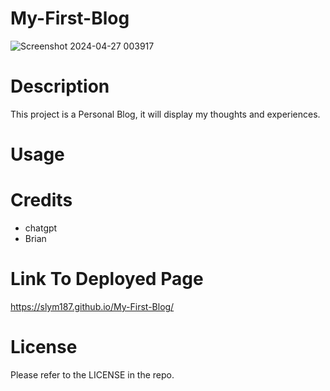 # My-First-Blog
![Screenshot 2024-04-27 003917](https://github.com/slym187/My-First-Blog/assets/163611320/53ae3e05-050f-421c-b37d-70051117121e)


# Description
This project is a Personal Blog, it will display my thoughts and experiences. 
# Usage

# Credits
- chatgpt
- Brian
# Link To Deployed Page
https://slym187.github.io/My-First-Blog/

# License
Please refer to the LICENSE in the repo.
